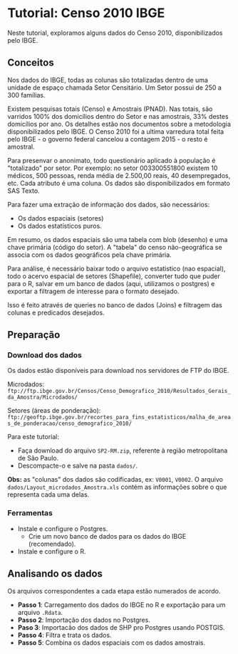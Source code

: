 # Tutorial: Censo 2010 IBGE

Neste tutorial, exploramos alguns dados do Censo 2010, disponibilizados pelo IBGE.

## Conceitos

Nos dados do IBGE, todas as colunas são totalizadas dentro de uma unidade de espaço chamada Setor Censitário. Um Setor possui de 250 a 300 famílias.

Existem pesquisas totais (Censo) e Amostrais (PNAD). Nas totais, são varridos 100% dos domicílios dentro do Setor e nas amostrais, 33% destes domicílios por ano.
Os detalhes estão nos documentos sobre a metodologia disponibilizados pelo IBGE.
O Censo 2010 foi a ultima varredura total feita pelo IBGE - o governo federal cancelou a contagem 2015 - o resto é amostral.

Para presenvar o anonimato, todo questionário aplicado à população é "totalizado" por setor. Por exemplo: no setor 003300551800 existem 10 médicos, 500 pessoas, renda média de 2.500,00 reais, 40 desempregados, etc. Cada atributo é uma coluna.
Os dados são disponibilizados em formato SAS Texto.

Para fazer uma extração de informação dos dados, são necessários:

  - Os dados espaciais (setores)
  - Os dados estatísticos puros.

Em resumo, os dados espaciais são uma tabela com blob (desenho) e uma chave primária (código do setor).
A "tabela" do censo não-geográfica se associa com os dados geográficos pela chave primária.

Para análise, é necessário baixar todo o arquivo estatistico (nao espacial),
todo o acervo espacial de setores (Shapefile), converter tudo que puder para o R, salvar em um banco de dados (aqui, utilizamos o postgres) e exportar a filtragem de interesse para o formato desejado.

Isso é feito através de queries no banco de dados (Joins) e filtragem das colunas e predicados desejados.

## Preparação

### Download dos dados

Os dados estão disponíveis para download nos servidores de FTP do IBGE.

Microdados:
`ftp://ftp.ibge.gov.br/Censos/Censo_Demografico_2010/Resultados_Gerais_da_Amostra/Microdados/`

Setores (áreas de ponderação):
`ftp://geoftp.ibge.gov.br/recortes_para_fins_estatisticos/malha_de_areas_de_ponderacao/censo_demografico_2010/`

Para este tutorial:

  - Faça download do arquivo `SP2-RM.zip`, referente à região metropolitana de São Paulo.
  - Descompacte-o e salve na pasta `dados/`.

**Obs:** as "colunas" dos dados são codificadas, ex: `V0001`, `V0002`. O arquivo `dados/Layout_microdados_Amostra.xls` contém as informações sobre o que representa cada uma delas.

### Ferramentas

  - Instale e configure o Postgres.
    - Crie um novo banco de dados para os dados do IBGE (recomendado).
  - Instale e configure o R.


## Analisando os dados

Os arquivos correspondentes a cada etapa estão numerados de acordo.

  - **Passo 1**: Carregamento dos dados do IBGE no R e exportação para um arquivo `.Rdata`.
  - **Passo 2**: Importação dos dados no Postgres.
  - **Paso 3**: Importacão dos dados de SHP pro Postgres usando POSTGIS.
  - **Passo 4**: Filtra e trata os dados.
  - **Passo 5**: Combina os dados espaciais com os dados amostrais.
